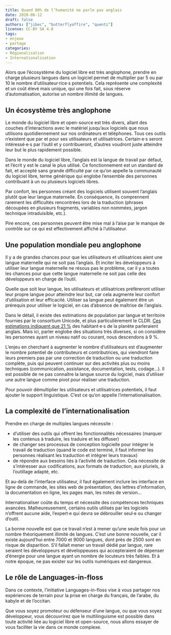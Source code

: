 ```yaml
---
title: Quand 80% de l’humanité ne parle pas anglais
date: 2020-06-12
draft: false
authors: ["jibec", "butterflyoffire", "quenti"]
license: CC-BY SA 4.0
tags:
- enjeux
- partage
categories:
- Régionalisation
- Internationalisation
---
```


Alors que l’écosystème du logiciel libre est très anglophone, prendre en charge plusieurs langues dans un logiciel permet de multiplier par 5 ou par 10 le nombre d’utilisateur·rice·s potentiels.
Cela représente une complexité et un coût élevé mais unique, qui une fois fait, sous réserve d’automatisation, autorise un nombre illimité de langues.

## Un écosystème très anglophone

Le monde du logiciel libre et open-source est très divers, allant des couches d’interactions avec le matériel jusqu’aux logiciels que nous utilisons quotidiennement sur nos ordinateurs et téléphones.
Tous ces outils n’existent que par et pour ses utilisateurs et utilisatrices.
Certain·e·s seront intéressé·e·s par l’outil et y contribueront, d’autres voudront juste atteindre leur but le plus rapidement possible.

Dans le monde du logiciel libre, l’anglais est la langue de travail par défaut, et l’écrit y est le canal le plus utilisé.
Ce fonctionnement est un standard de fait, et accepté sans grande difficulté par ce qu’on appelle la communauté du logiciel libre, terme générique qui englobe l’ensemble des personnes contribuant à un ou plusieurs logiciels libres.

Par confort, les personnes créant des logiciels utilisent souvent l’anglais plutôt que leur langue maternelle.
En conséquence, ils comprennent rarement les difficultés rencontrées lors de la traduction (phrases découpées en plusieurs fragments, variables non nommées, jargon technique intraduisible, etc.).

Pire encore, ces personnes peuvent être mise mal à l’aise par le manque de contrôle sur ce qui est effectivement affiché à l’utilisateur.

## Une population mondiale peu anglophone

Il y a de grandes chances pour que les utilisateurs et utilisatrices aient une langue maternelle qui ne soit pas l’anglais.
Et inciter les développeurs à utiliser leur langue maternelle ne résous pas le problème, car il y a toutes les chances pour que cette langue maternelle ne soit pas celle des développeurs en charge de l’outil.

Quelle que soit leur langue, les utilisateurs et utilisatrices préfèreront utiliser leur propre langue pour atteindre leur but, car cela augmente leur confort d’utilisation et leur efficacité.
Utiliser sa langue peut également être un prérequis pour utiliser le logiciel, en cas d’absence de maîtrise de l’anglais.

Dans le détail, il existe des estimations de population par langue et territoire fournies par le consortium Unicode, et plus particulièrement le CLDR.
[Ces estimations indiquent que 21 %](https://github.com/unicode-org/cldr/commits/master/tools/java/org/unicode/cldr/util/data/country_language_population_raw.txt) des habitant·e·s de la planète parleraient anglais.
Mais ici, parler englobe des situations très diverses, si on considère les personnes ayant un niveau natif ou courant, nous descendons à 9 %.

L’enjeu en cherchant à augmenter le nombre d’utilisateurs est d’augmenter le nombre potentiel de contributeurs et contributrices, qui viendront faire leurs premiers pas par une correction de traduction ou une traduction complète, puis qui peuvent continuer sur des activités plus ou moins techniques (communication, assistance, documentation, tests, codage...).
Il est possible de ne pas connaître la langue source du logiciel, mais d’utiliser une autre langue comme pivot pour réaliser une traduction.

Pour pouvoir démultiplier les utilisateurs et utilisatrices potentiels, il faut ajouter le support linguistique.
C’est ce qu’on appelle l’internationalisation.

## La complexité de l’internationalisation

Prendre en charge de multiples langues nécessite :

* d’utiliser des outils qui offrent les fonctionnalités nécessaires (marquer les contenus à traduire, les traduire et les diffuser)
* de changer ses processus de conception logicielle pour intégrer le travail de traduction (quand le code est terminé, il faut informer les personnes réalisant les traduction et intégrer leurs travaux)
* de répondre aux besoins liés à l’activité de traduction.
  Cela nécessite de s’intéresser aux codifications, aux formats de traduction, aux pluriels, à l’outillage adapté, etc.

Et au-delà de l’interface utilisateur, il faut également inclure les interface en ligne de commande, les sites web de présentation, des lettres d’information, la documentation en ligne, les pages man, les notes de version...

Internationaliser coûte du temps et nécessite des compétences techniques avancées.
Malheureusement, certains outils utilisés par les logiciels n’offrent aucune aide, l’expert·e qui devra se débrouiller seul·e ou changer d’outil.

La bonne nouvelle est que ce travail n’est à mener qu’une seule fois pour un nombre théoriquement illimité de langues.
C’est une bonne nouvelle, car il existe aujourd’hui entre 7000 et 9000 langues, dont près de 2500 sont en risque de disparition.
S’il fallait mener un travail dédié par langue, rare seraient les développeurs et développeuses qui accepteraient de dépenser d’énergie pour une langue ayant un nombre de locuteurs très faibles.
Et à notre époque, ne pas exister sur les outils numériques est dangereux.

## Le rôle de Languages-in-floss

Dans ce contexte, l’initiative Languages-in-floss vise à vous partager nos expériences de terrain pour la prise en charge du français, de l’arabe, du kabyle et de l’occitan.

Que vous soyez promoteur ou défenseur d’une langue, ou que vous soyez développeur, vous découvrirez que le multilinguisme est possible dans toute activité liée au logiciel libre et open-source, nous allons essayer de vous faciliter la vie dans ce monde complexe.
